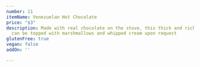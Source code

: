 ```yaml
---
number: 11
itemName: Venezuelan Hot Chocolate
price: "$3"
description: Made with real chocolate on the stove, this thick and rich hot chocolate
  can be topped with marshmallows and whipped cream upon request
glutenFree: true
vegan: false
addOn: ''

---
```

